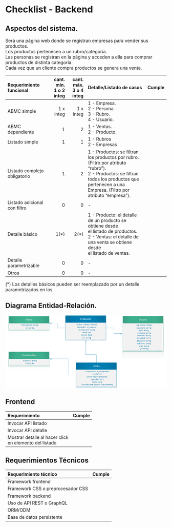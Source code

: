 # Checklist - Backend


## Aspectos del sistema.
Será una página web donde se registran empresas para vender sus productos. <br>
Los productos pertenecen a un rubro/categoría.  <br>
Las personas se registran en la página y acceden a ella para comprar productos de distinta categoría. <br>
Cada vez que un cliente compra productos se genera una venta. <br>



Requerimiento funcional|cant. mín.<br>1 o 2 integ|cant. máx.<br>3 o 4 integ|Detalle/Listado de casos|Cumple|
|:-|-:|-:|:-|-|
|ABMC simple|1 x integ|1 x integ| 1 - Empresa. <br> 2 - Persona. <br> 3 - Rubro. <br> 4 - Usuario.
|ABMC dependiente|1|2| 1 - Ventas.<br> 2 - Producto.
|Listado simple|1|1|  1 - Rubros <br> 2 - Empresas
|Listado complejo obligatorio|1|2| 1 - Productos: se filtran los productos por rubro. <br> (Filtro por atributo “rubro”). <br> 2 - Productos: se filtran todos los productos que <br> pertenecen a una Empresa. (Filtro por atributo “empresa”). 
|Listado adicional con filtro|0|0| -
|Detalle básico|1(*)|2(*)| 1 - Producto: el detalle de un producto se obtiene desde <br> el listado de productos. <br> 2 - Ventas: el detalle de una venta se obtiene desde <br> el listado de ventas.
|Detalle parametrizable|0|0| -
|Otros|0|0| -

(\*) Los detalles básicos pueden ser reemplazado por un detalle parametrizados en los

## Diagrama Entidad-Relación.

![Modelo de datos](https://github.com/danilobassi8/tp-backend-2020/blob/master/checklist/MODELO_DATOS.png)

## Frontend

|Requerimiento|Cumple|
|:-|-|
|Invocar API listado||
|Invocar API detalle||
|Mostrar detalle al hacer click <br>en elemento del listado||

## Requerimientos Técnicos

|Requerimiento técnico|Cumple|
|:-|-|
|Framework frontend||
|Framework CSS o preprocesador CSS||
|Framework backend||
|Uso de API REST o GraphQL||
|ORM/ODM||
|Base de datos persistente||
